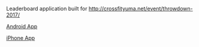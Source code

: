 Leaderboard application built for http://crossfityuma.net/event/throwdown-2017/


[Android App](https://play.google.com/store/apps/details?id=com.keevandance.crossfitthrowdown&hl=en)

[iPhone App](https://itunes.apple.com/us/app/crossfit-throwdown/id1317663439?mt=8&ign-mpt=uo%3D4)
